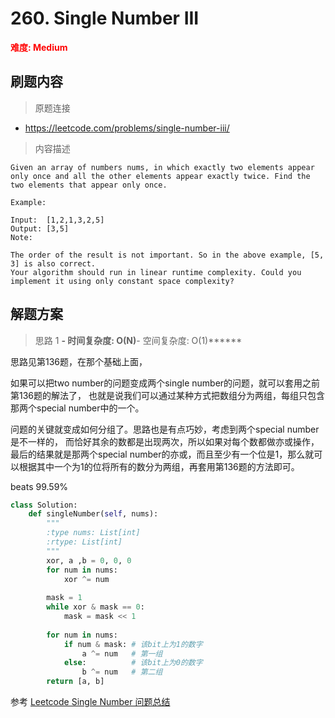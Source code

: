 # 260. Single Number III

**<font color=red>难度: Medium</font>**

## 刷题内容

> 原题连接

* https://leetcode.com/problems/single-number-iii/

> 内容描述

```
Given an array of numbers nums, in which exactly two elements appear only once and all the other elements appear exactly twice. Find the two elements that appear only once.

Example:

Input:  [1,2,1,3,2,5]
Output: [3,5]
Note:

The order of the result is not important. So in the above example, [5, 3] is also correct.
Your algorithm should run in linear runtime complexity. Could you implement it using only constant space complexity?
```

## 解题方案

> 思路 1
******- 时间复杂度: O(N)******- 空间复杂度: O(1)******

思路见第136题，在那个基础上面，

如果可以把two number的问题变成两个single number的问题，就可以套用之前第136题的解法了，
也就是说我们可以通过某种方式把数组分为两组，每组只包含那两个special number中的一个。

问题的关键就变成如何分组了。思路也是有点巧妙，考虑到两个special number是不一样的，
而恰好其余的数都是出现两次，所以如果对每个数都做亦或操作，
最后的结果就是那两个special number的亦或，而且至少有一个位是1，那么就可以根据其中一个为1的位将所有的数分为两组，再套用第136题的方法即可。


beats 99.59%

```python
class Solution:
    def singleNumber(self, nums):
        """
        :type nums: List[int]
        :rtype: List[int]
        """
        xor, a ,b = 0, 0, 0
        for num in nums:
            xor ^= num
            
        mask = 1
        while xor & mask == 0:
            mask = mask << 1
            
        for num in nums:
            if num & mask: # 该bit上为1的数字
                a ^= num   # 第一组
            else:          # 该bit上为0的数字  
                b ^= num   # 第二组
        return [a, b]
```


参考 [Leetcode Single Number 问题总结](http://liadbiz.github.io/leetcode-single-number-problems-summary/)
